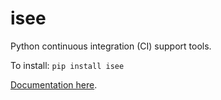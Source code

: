 
# isee
Python continuous integration (CI) support tools.


To install:	```pip install isee```

[Documentation here](https://i2mint.github.io/isee/index.html).
